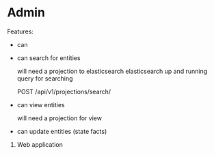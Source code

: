 # Admin

Features:

* can 

* can search for entities

  will need
    a projection to elasticsearch
    elasticsearch up and running
    query for searching

    POST /api/v1/projections/search/
    <query>
  

* can view entities
  
  will need
    a projection for view 

* can update entities (state facts)

1. Web application 
